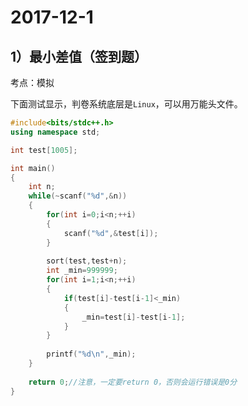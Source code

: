 # 2017-12-1





## 1）最小差值（签到题）
考点：模拟

下面测试显示，判卷系统底层是`Linux`，可以用万能头文件。


```cpp
#include<bits/stdc++.h>
using namespace std;

int test[1005];

int main()
{
	int n;
	while(~scanf("%d",&n))
	{
		for(int i=0;i<n;++i)
		{
			scanf("%d",&test[i]);
		}
		
		sort(test,test+n);
		int _min=999999;
		for(int i=1;i<n;++i)
		{
			if(test[i]-test[i-1]<_min)
			{
				_min=test[i]-test[i-1];
			}
		}
		
		printf("%d\n",_min);
	}
	
	return 0;//注意，一定要return 0，否则会运行错误是0分
}
```
















